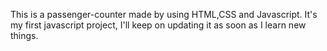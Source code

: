 This is a passenger-counter made by using HTML,CSS and Javascript.
It's my first javascript project, I'll keep on updating it as soon as I learn new things. 
